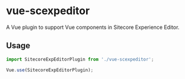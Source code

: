 # vue-scexpeditor
A Vue plugin to support Vue components in Sitecore Experience Editor.

## Usage
```javascript
import SitecoreExpEditorPlugin from './vue-scexpeditor';

Vue.use(SitecoreExpEditorPlugin);
```

